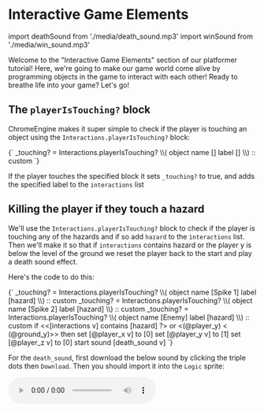 # Interactive Game Elements

import deathSound from './media/death_sound.mp3'
import winSound from './media/win_sound.mp3'

Welcome to the "Interactive Game Elements" section of our platformer tutorial! Here, we're going to make our game world come alive by programming objects in the game to interact with each other! Ready to breathe life into your game? Let's go!

## The `playerIsTouching?` block

ChromeEngine makes it super simple to check if the player is touching an object using the  `Interactions.playerIsTouching?` block:

<ScratchBlocks>
{`
_touching? = Interactions.playerIsTouching? \\( object name  [] label  [] \\) :: custom
`}
</ScratchBlocks>

If the player touches the specified block it sets `_touching?` to true, and adds the specified label to the `interactions` list

## Killing the player if they touch a hazard

We'll use the `Interactions.playerIsTouching?` block to check if the player is touching any of the hazards and if so add `hazard` to the `ìnteractions` list. Then we'll make it so that if `interactions` contains hazard or the player y is below the level of the ground we reset the player back to the start and play a death sound effect.

Here's the code to do this:

<ScratchBlocks>
{`
_touching? = Interactions.playerIsTouching? \\( object name  [Spike 1] label  [hazard] \\) :: custom
_touching? = Interactions.playerIsTouching? \\( object name  [Spike 2] label  [hazard] \\) :: custom
_touching? = Interactions.playerIsTouching? \\( object name  [Enemy] label  [hazard] \\) :: custom
if <<[interactions v] contains [hazard] ?> or <(@player_y) < (@ground_y)>> then
    set [@player_x v] to [0]
    set [@player_y v] to [1]
    set [@player_z v] to [0] 
    start sound [death_sound v]
`}
</ScratchBlocks>

For the `death_sound`, first download the below sound by clicking the triple dots then `Download`. Then you should import it into the `Logic` sprite:

<audio src={deathSound} controls />


## Winning when touching the end platform
If the player is touching the end platform, we'll set a variable called `has_won?` to 1. We'll also must add the condition that `has_won?` must be 0, or they will repeatedly win the game! And again for dramatic effect lets play a happy sound. This time we directly use the `_touching?` variable instead of checking if the `interactions` list contains our label

<ScratchBlocks>
{`
_touching? = Interactions.playerIsTouching? \\( object name  [End] label  [] \\) :: custom
if <<(_touching?) = [1]> and <(has_won?) = [0]>> then
    set [has_won? v] to [1]
    start sound [win_sound v]
`}
</ScratchBlocks>

And again here's a sound byte for you to use for the `win_sound`:
<audio src={winSound} controls />

### Showing a win screen

Let's give the player a congratulatory message when they win! First make a costume titled `win_screen`in the `GUI` sprite and design your fantastic win message. Then just add the following to the `Game GUI()` script, in the `GUI` sprite, to show your message:

<ScratchBlocks>
{`
if <(has_won?) = [1]> then
    set size to [100] %
    go to x: [0] y: [0]
    switch costume to (win_screen v)
    stamp
`}
</ScratchBlocks>

This simply checks if we're in the `has_won` state and if so shows the win_screen.
## Finished code for interactions

If you got stuck you can simply copy the finished code from below:

![Finished Code](media/finished-code-interactions.png)

For more detailed information on object interactions in ChromeEngine, you can visit the guide [Object Interactions](/docs/user_docs/Interactions)

## Our Platformer is Complete!

![Congratulations!](https://media4.giphy.com/media/xT8qBepJQzUjXpeWU8/giphy.gif)

And there you have it! Our platformer game is now Complete! If you are struggling with any part we recommend you check out the [Platformer Tutorial](https://scratch.mit.edu/projects/926935828/) project on Scratch. If you click `See Inside` you can view all the final code and compare it to your own code.

We hope you enjoyed the tutorial and can't wait to see what you make with ChromeEngine! For now ... Keep on Scratching!

